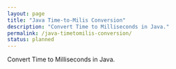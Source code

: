 ```yaml
---
layout: page
title: "Java Time-to-Milis Conversion"
description: "Convert Time to Milliseconds in Java."
permalink: /java-timetomilis-conversion/
status: planned
---
```


Convert Time to Milliseconds in Java.
